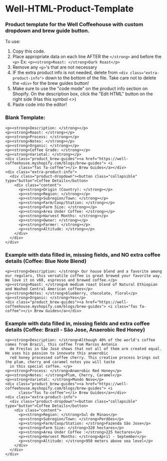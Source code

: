 # Well-HTML-Product-Template


### Product template for the Well Coffeehouse with custom dropdown and brew guide button.


To use: 
1. Copy this code. 
2. Place appropriate data on each line AFTER the `</strong>` and before the `<p>` Ex: `<p><strong>Roast: </strong>Dark Roast</p>`
3. Remove any `<p>`'s that are not necessary
4. IF the extra product info is not needed, delete from `<div class="extra-product-info">` down to the bottom of the file. Take care not to delete the `<div>` for the brew guides button! 
5. Make sure to use the "code mode" on the product info section on Shopify. On the description box, click the "Edit HTML" button on the right side (Has this symbol <>)
6. Paste code into the editor!



### Blank Template:
```
<p><strong>Description: </strong></p>
<p><strong>Roast: </strong></p>
<p><strong>Process: </strong></p>
<p><strong>Notes: </strong></p>
<p><strong>Organic: </strong></p>
<p><strong>Coffee Grade: </strong></p>
<p><strong>Varietal: </strong></p>
<div class="product_brew-guides"><a href="https://well-coffeehouse.myshopify.com/blogs/brew-guides"> <i
      class="fas fa-coffee"></i> Brew Guides</a></div>
<div class="extra-product-info">
  <div class="product-dropdown"><button class="collapsible" type="button">Coffee Details</button>
    <div class="content">
      <p><strong>Origin (Country): </strong></p>
      <p><strong>Region: </strong></p>
      <p><strong>Subregion/Town: </strong></p>
      <p><strong>Farm/Coop/Station: </strong></p>
      <p><strong>Farm Size: </strong></p>
      <p><strong>Area Under Coffee: </strong></p>
      <p><strong>Harvest Months: </strong></p>
      <p><strong>Owner: </strong></p>
      <p><strong>Farmer: </strong></p>
      <p><strong>Altitude: </strong></p>
    </div>
  </div>
</div>

```

### Example with data filled in, missing fields, and NO extra coffee details (Coffee: Blue Note Blend)
```
<p><strong>Description: </strong> Our house blend and a favorite among our regulars, this versatile coffee is great brewed your favorite way. We love it on v60, espresso and brewed coffee.</p>
<p><strong>Roast: </strong>A medium roast blend of Natural Ethiopian and Washed Central American coffees</p>
<p><strong>Notes: </strong>blueberry, chocolate, floral</p>
<p><strong>Organic: </strong>Yes</p>
<div class="product_brew-guides"><a href="https://well-coffeehouse.myshopify.com/blogs/brew-guides"> <i class="fas fa-coffee"></i> Brew Guides</a></div>
```

### Example with data filled in, missing fields and extra coffee details (Coffee: Brazil - São Jose, Anaerobic Red Honey)

```
<p><strong>Description: </strong>Although 40% of the world's coffee comes from Brazil, this coffee from Marcos Antonio
  de Freitas in São José shows that not all of them are created equal. He uses his passion to innovate this anaerobic
  red honey processed coffee cherry. This creative process brings out the plum, cherry and caramel notes you will taste
  in this special coffee. </p>
<p><strong>Process: </strong>Anaerobic Red Honey</p>
<p><strong>Notes: </strong>Plum, Cherry, Caramel</p>
<p><strong>Varietal: </strong>Mundo Novo</p>
<div class="product_brew-guides"><a href="https://well-coffeehouse.myshopify.com/blogs/brew-guides"> <i
      class="fas fa-coffee"></i> Brew Guides</a></div>
<div class="extra-product-info">
  <div class="product-dropdown"><button class="collapsible" type="button">Coffee Details</button>
    <div class="content">
      <p><strong>Region: </strong>Sul de Minas</p>
      <p><strong>Subregion/Town: </strong>Perdões</p>
      <p><strong>Farm/Coop/Station: </strong>Fazenda São Jose</p>
      <p><strong>Farm Size: </strong>320 hectares</p>
      <p><strong>Area Under Coffee :</strong>225 hectares</p>
      <p><strong>Harvest Months: </strong>April - September</p>
      <p><strong>Altitude: </strong>950 meters above sea level</p>
    </div>
  </div>
</div>
```
